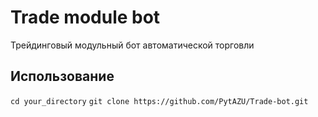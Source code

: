 # Trade module bot
Трейдинговый модульный бот автоматической торговли

## Использование
`cd your_directory`
`git clone https://github.com/PytAZU/Trade-bot.git`
